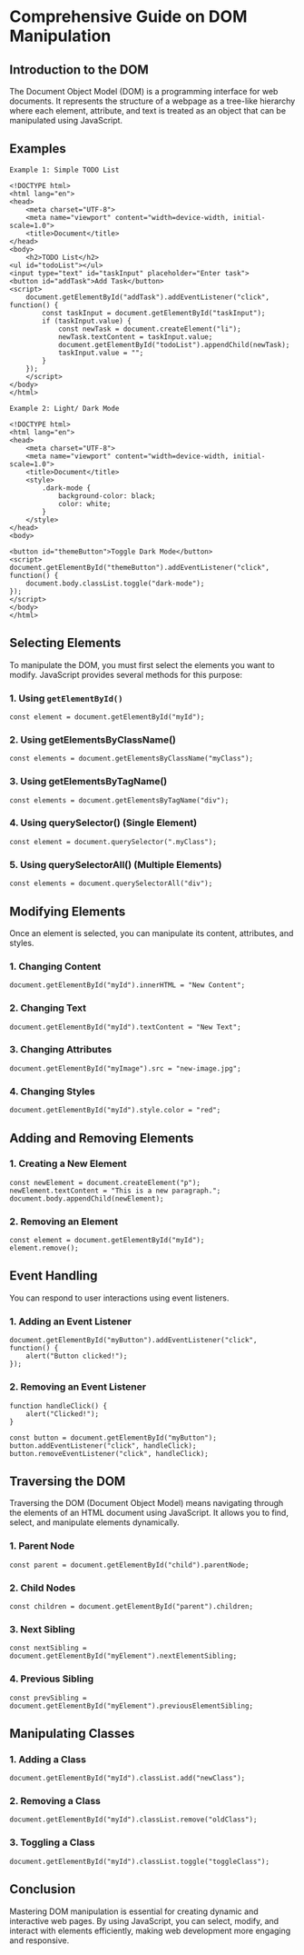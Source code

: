 # Comprehensive Guide on DOM Manipulation

## Introduction to the DOM
The Document Object Model (DOM) is a programming interface for web documents. It represents the structure of a webpage as a tree-like hierarchy where each element, attribute, and text is treated as an object that can be manipulated using JavaScript.

## Examples
`Example 1: Simple TODO List`
```
<!DOCTYPE html>
<html lang="en">
<head>
    <meta charset="UTF-8">
    <meta name="viewport" content="width=device-width, initial-scale=1.0">
    <title>Document</title>
</head>
<body>
    <h2>TODO List</h2>
<ul id="todoList"></ul>
<input type="text" id="taskInput" placeholder="Enter task">
<button id="addTask">Add Task</button>
<script>
    document.getElementById("addTask").addEventListener("click", function() {
        const taskInput = document.getElementById("taskInput");
        if (taskInput.value) {
            const newTask = document.createElement("li");
            newTask.textContent = taskInput.value;
            document.getElementById("todoList").appendChild(newTask);
            taskInput.value = "";
        }
    });
    </script>
</body>
</html>
```
`Example 2: Light/ Dark Mode`
```
<!DOCTYPE html>
<html lang="en">
<head>
    <meta charset="UTF-8">
    <meta name="viewport" content="width=device-width, initial-scale=1.0">
    <title>Document</title>
    <style>
        .dark-mode {
            background-color: black;
            color: white;
        }
    </style>
</head>
<body>

<button id="themeButton">Toggle Dark Mode</button>
<script>
document.getElementById("themeButton").addEventListener("click", function() {
    document.body.classList.toggle("dark-mode");
});
</script>
</body>
</html>
```

## Selecting Elements
To manipulate the DOM, you must first select the elements you want to modify. JavaScript provides several methods for this purpose:

### 1. Using `getElementById()`
```
const element = document.getElementById("myId");
```

### 2. Using getElementsByClassName()
```
const elements = document.getElementsByClassName("myClass");
```

### 3. Using getElementsByTagName()
```
const elements = document.getElementsByTagName("div");
```

### 4. Using querySelector() (Single Element)
```
const element = document.querySelector(".myClass");
```

### 5. Using querySelectorAll() (Multiple Elements)
```
const elements = document.querySelectorAll("div");
```

## Modifying Elements
Once an element is selected, you can manipulate its content, attributes, and styles.

### 1. Changing Content
```
document.getElementById("myId").innerHTML = "New Content";
```

### 2. Changing Text
```
document.getElementById("myId").textContent = "New Text";
```

### 3. Changing Attributes
```
document.getElementById("myImage").src = "new-image.jpg";
```

### 4. Changing Styles
```
document.getElementById("myId").style.color = "red";
```

## Adding and Removing Elements
### 1. Creating a New Element
```
const newElement = document.createElement("p");
newElement.textContent = "This is a new paragraph.";
document.body.appendChild(newElement);
```
### 2. Removing an Element
```
const element = document.getElementById("myId");
element.remove();
```

## Event Handling
You can respond to user interactions using event listeners.

### 1. Adding an Event Listener
```
document.getElementById("myButton").addEventListener("click", function() {
    alert("Button clicked!");
});
```
### 2. Removing an Event Listener
```
function handleClick() {
    alert("Clicked!");
}

const button = document.getElementById("myButton");
button.addEventListener("click", handleClick);
button.removeEventListener("click", handleClick);
```
## Traversing the DOM
Traversing the DOM (Document Object Model) means navigating through the elements of an HTML document using JavaScript. It allows you to find, select, and manipulate elements dynamically.

### 1. Parent Node
```
const parent = document.getElementById("child").parentNode;
```

### 2. Child Nodes
```
const children = document.getElementById("parent").children;
```

### 3. Next Sibling
```
const nextSibling = document.getElementById("myElement").nextElementSibling;
```
### 4. Previous Sibling
```
const prevSibling = document.getElementById("myElement").previousElementSibling;
```
## Manipulating Classes
### 1. Adding a Class
```
document.getElementById("myId").classList.add("newClass");
```
### 2. Removing a Class
```
document.getElementById("myId").classList.remove("oldClass");
```
### 3. Toggling a Class
```
document.getElementById("myId").classList.toggle("toggleClass");
```
## Conclusion
Mastering DOM manipulation is essential for creating dynamic and interactive web pages. By using JavaScript, you can select, modify, and interact with elements efficiently, making web development more engaging and responsive.





